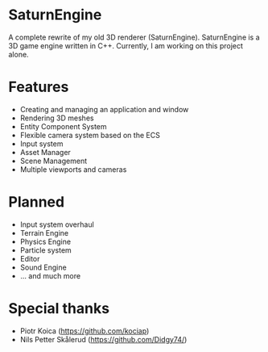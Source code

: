 # SaturnEngine

A complete rewrite of my old 3D renderer (SaturnEngine). SaturnEngine is a 3D game engine written in C++. 
Currently, I am working on this project alone.

# Features

- Creating and managing an application and window
- Rendering 3D meshes
- Entity Component System
- Flexible camera system based on the ECS
- Input system
- Asset Manager
- Scene Management
- Multiple viewports and cameras

# Planned 

- Input system overhaul
- Terrain Engine
- Physics Engine
- Particle system
- Editor
- Sound Engine
- ... and much more

# Special thanks

- Piotr Koica (https://github.com/kociap)
- Nils Petter Skålerud (https://github.com/Didgy74/)
